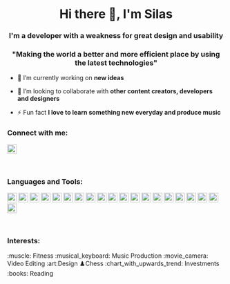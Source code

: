 <h1 align="center">Hi there 👋, I'm Silas</h1>
<h3 align="center">I'm a developer with a weakness for great design and usability</h3>
<h3 align="center">"Making the world a better and more efficient place by using the latest technologies"</h3>

- 🔭 I’m currently working on **new ideas**

- 👯 I’m looking to collaborate with **other content creators, developers and designers**

- ⚡ Fun fact **I love to learn something new everyday and produce music**

### Connect with me:

<a href="https://linkedin.com/in/silasniewierra" target="blank"><img src="https://cdn.jsdelivr.net/npm/simple-icons@3.0.1/icons/linkedin.svg" alt="silasniewierra" height="22" width="22" /></a>

<br />

### Languages and Tools:

<p align="left">
<img src="https://www.vectorlogo.zone/logos/javascript/javascript-icon.svg" alt="javascript" width="22" height="22"/>
<img src="https://www.vectorlogo.zone/logos/python/python-icon.svg" alt="python" width="22" height="22"/> 
<img src="https://www.vectorlogo.zone/logos/android/android-icon.svg" alt="android" width="22" height="22"/>
<img src="https://www.vectorlogo.zone/logos/dartlang/dartlang-icon.svg" alt="dart" width="22" height="22"/> 
<img src="https://www.vectorlogo.zone/logos/nodejs/nodejs-icon.svg" alt="nodejs" width="22" height="22"/>
<img src="https://www.vectorlogo.zone/logos/pocoo_flask/pocoo_flask-icon.svg" alt="flask" width="22" height="22"/> 
<img src="https://www.vectorlogo.zone/logos/r-project/r-project-icon.svg" alt="r" width="22" height="22"/>
<img src="https://www.vectorlogo.zone/logos/tensorflow/tensorflow-icon.svg" alt="tensorflow" width="22" height="22"/>
<img src="https://www.vectorlogo.zone/logos/flutterio/flutterio-icon.svg" alt="flutter" width="22" height="22"/> 
<img src="https://www.vectorlogo.zone/logos/vuejs/vuejs-icon.svg" alt="vue" width="22" height="22"/>
<img src="https://www.vectorlogo.zone/logos/angular/angular-icon.svg" alt="angular" width="22" height="22"/>
<img src="https://www.vectorlogo.zone/logos/reactjs/reactjs-icon.svg" alt="react" width="22" height="22"/>
<img src="https://www.vectorlogo.zone/logos/git-scm/git-scm-icon.svg" alt="git" width="22" height="22"/> 
<img src="https://www.vectorlogo.zone/logos/firebase/firebase-icon.svg" alt="firebase" width="22" height="22"/> 
<img src="https://www.vectorlogo.zone/logos/mysql/mysql-icon.svg" alt="mysql" width="22" height="22"/> 
<img src="https://www.vectorlogo.zone/logos/postgresql/postgresql-icon.svg" alt="postgresql" width="22" height="22"/> 
<img src="https://www.vectorlogo.zone/logos/sqlite/sqlite-icon.svg" alt="sqlite" width="22" height="22"/>
<img src="https://www.vectorlogo.zone/logos/mongodb/mongodb-icon.svg" alt="mongodb" width="22" height="22"/>
<img src="https://www.vectorlogo.zone/logos/adobe_illustrator/adobe_illustrator-icon.svg" alt="illustrator" width="22" height="22"/>
<img src="https://www.vectorlogo.zone/logos/visualstudio_code/visualstudio_code-icon.svg" alt="vscode" width="22" height="22"/></p>

<br />

### Interests:

<p align="left">
:muscle: Fitness
:musical_keyboard: Music Production
:movie_camera: Video Editing
:art:Design
♟️Chess
:chart_with_upwards_trend: Investments
:books: Reading
</p>
